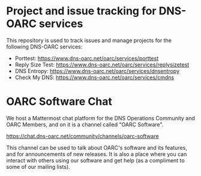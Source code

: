 # Project and issue tracking for DNS-OARC services

This repository is used to track issues and manage projects for
the following DNS-OARC services:
- Porttest: https://www.dns-oarc.net/oarc/services/porttest
- Reply Size Test: https://www.dns-oarc.net/oarc/services/replysizetest
- DNS Entropy: https://www.dns-oarc.net/oarc/services/dnsentropy
- Check My DNS: https://www.dns-oarc.net/oarc/services/cmdns

# OARC Software Chat

We host a Mattermost chat platform for the DNS Operations Community and OARC
Members, and on it is a channel called "OARC Software".

https://chat.dns-oarc.net/community/channels/oarc-software

This channel can be used to talk about OARC's software and its features, and
for announcements of new releases. It is also a place where you can interact
with others using our software and get help (as a compliment to some of our
mailing lists).
